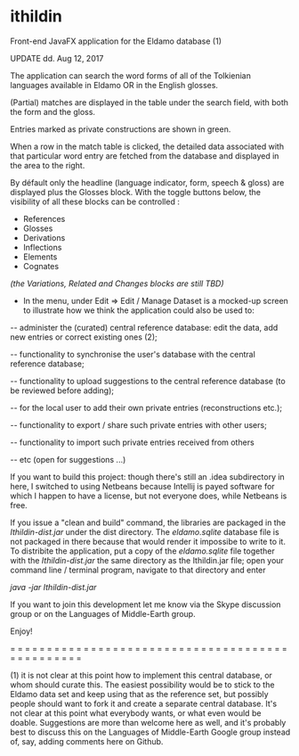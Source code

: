# ithildin
Front-end JavaFX application for the Eldamo database (1)

UPDATE dd. Aug 12, 2017

The application can search the word forms of all of the Tolkienian languages available in Eldamo OR in the English glosses.

(Partial) matches are displayed in the table under the search field, with both the form and the gloss.

Entries marked as private constructions are shown in green.

When a row in the match table is clicked, the detailed data associated with that particular word entry are fetched from the database and displayed in the area to the right. 

By défault only the headline (language indicator, form, speech & gloss) are displayed plus the Glosses block. With the toggle buttons below, the visibility of all these blocks can be controlled : 

* References
* Glosses
* Derivations
* Inflections
* Elements
* Cognates

_(the Variations, Related and Changes blocks are still TBD)_

- In the menu, under Edit => Edit / Manage Dataset is a mocked-up screen to illustrate how we think the application could also be used to:

-- administer the (curated) central reference database: edit the data, add new entries or correct existing ones (2); 

-- functionality to synchronise the user's database with the central reference database; 

-- functionality to upload suggestions to the central reference database (to be reviewed before adding);

-- for the local user to add their own private entries (reconstructions etc.); 

-- functionality to export / share such private entries with other users;

-- functionality to import such private entries received from others

-- etc (open for suggestions ...)


If you want to build this project:
though there's still an .idea subdirectory in here, I switched to using Netbeans because Intellij is payed software for which I happen to have a license, but not everyone does, while Netbeans is free. 

If you issue a "clean and build" command, the libraries are packaged in the _Ithildin-dist.jar_ under the dist directory. 
The _eldamo.sqlite_ database file is not packaged in there because that would render it impossibe to write to it. To distribite the application, put a copy of the _eldamo.sqlite_ file together with the _Ithildin-dist.jar_ the same directory as the Ithildin.jar file; open your command line / terminal program, navigate to that directory and enter

*java -jar Ithildin-dist.jar*

If you want to join this development let me know via the Skype discussion group or on the Languages of Middle-Earth group.

Enjoy!


= = = = = = = = = = = = = = = = = = = = = = = = = = = = = = = = = = = = = = = = = = = = = = = = 

(1) it is not clear at this point how to implement this central database, or whom should curate this. The easiest possibility 
would be to stick to the Eldamo data set and keep using that as the reference set, but possibly people should want to fork it
and create a separate central database. It's not clear at this point what everybody wants, or what even would be doable. 
Suggestions are more than welcome here as well, and it's probably best to discuss this on the Languages of Middle-Earth Google 
group instead of, say, adding comments here on Github. 
